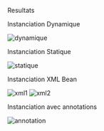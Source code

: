 Resultats

Instanciation Dynamique

![dynamique](https://github.com/user-attachments/assets/5f89407f-233e-4e6e-ad47-fc8520a3d3fb)

Instanciation Statique

![statique](https://github.com/user-attachments/assets/985a4813-e0a1-422d-8f7e-5313961a9c0a)

Instanciation XML Bean

![xml1](https://github.com/user-attachments/assets/f3b98352-0a8a-4931-a25f-39edb9daa015)
![xml2](https://github.com/user-attachments/assets/5da9c135-4852-48ff-9a06-b9dc765befa2)

Instanciation avec annotations

![annotation](https://github.com/user-attachments/assets/c3dc06ef-26fb-41c2-a242-4f9b7718a62b)
